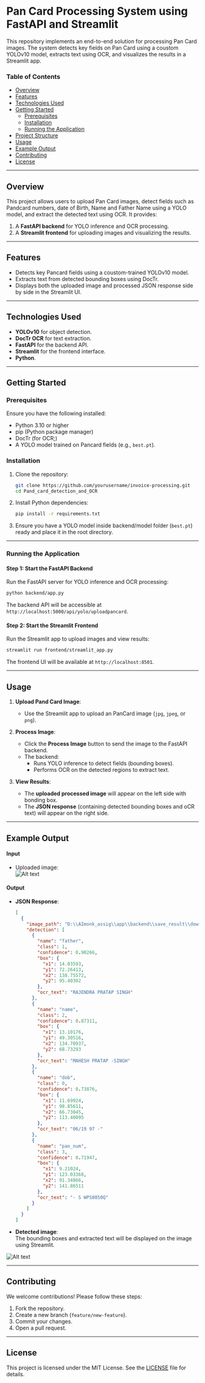 
# Pan Card Processing System using FastAPI and Streamlit

This repository implements an end-to-end solution for processing Pan Card images. The system detects key fields on Pan Card using a coustom YOLOv10 model, extracts text using OCR, and visualizes the results in a Streamlit app. 

### Table of Contents
- [Overview](#overview)
- [Features](#features)
- [Technologies Used](#technologies-used)
- [Getting Started](#getting-started)
  - [Prerequisites](#prerequisites)
  - [Installation](#installation)
  - [Running the Application](#running-the-application)
- [Project Structure](#project-structure)
- [Usage](#usage)
- [Example Output](#example-output)
- [Contributing](#contributing)
- [License](#license)

---

## Overview

This project allows users to upload Pan Card images, detect fields such as Pandcard numbers, date of Birth, Name and Father Name using a YOLO model, and extract the detected text using OCR. It provides:
1. A **FastAPI backend** for YOLO inference and OCR processing.
2. A **Streamlit frontend** for uploading images and visualizing the results.

---

## Features

* Detects key Pancard fields using a coustom-trained YOLOv10 model.
* Extracts text from detected bounding boxes using DocTr.
* Displays both the uploaded image and processed JSON response side by side in the Streamlit UI.

---

## Technologies Used

- **YOLOv10** for object detection.
- **DocTr OCR** for text extraction.
- **FastAPI** for the backend API.
- **Streamlit** for the frontend interface.
- **Python**.

---

## Getting Started

### Prerequisites
Ensure you have the following installed:
- Python 3.10 or higher
- pip (Python package manager)
- DocTr (for OCR;)
- A YOLO model trained on Pancard fields (e.g., `best.pt`).

### Installation
1. Clone the repository:
   ```bash
   git clone https://github.com/yourusername/invoice-processing.git
   cd Pand_card_detection_and_OCR
   ```

2. Install Python dependencies:
   ```bash
   pip install -r requirements.txt
   ```

3. Ensure you have a YOLO model inside backend/model folder (`best.pt`) ready and place it in the root directory.

---

### Running the Application

#### Step 1: Start the FastAPI Backend
Run the FastAPI server for YOLO inference and OCR processing:
```bash
python backend/app.py
```


The backend API will be accessible at `http://localhost:5000/api/yolo/uploadpancard`.

#### Step 2: Start the Streamlit Frontend
Run the Streamlit app to upload images and view results:
```bash
streamlit run frontend/streamlit_app.py
```
The frontend UI will be available at `http://localhost:8501`.

---


## Usage

1. **Upload Pand Card Image**:
   - Use the Streamlit app to upload an PanCard image (`jpg`, `jpeg`, or `png`).
   
2. **Process Image**:
   - Click the **Process Image** button to send the image to the FastAPI backend.
   - The backend:
     - Runs YOLO inference to detect fields (bounding boxes).
     - Performs OCR on the detected regions to extract text.

3. **View Results**:
   - The **uploaded processed image** will appear on the left side with bonding box.
   - The **JSON response** (containing detected bounding boxes and oCR text) will appear on the right side.

---

## Example Output

#### Input
- Uploaded image:  
![Alt text](frontend/temp_uploads/download.jpg)

#### Output
- **JSON Response**:
  ```json
  [
    {
      "image_path": "D:\\AImonk_assig\\app\\backend\\save_result\\download.jpg",
      "detection": [
        {
          "name": "father",
          "class": 1,
          "confidence": 0.90266,
          "box": {
            "x1": 14.03593,
            "y1": 72.26413,
            "x2": 138.75572,
            "y2": 95.40302
          },
          "ocr_text": "RAJENDRA PRATAP SINGH"
        },
        {
          "name": "name",
          "class": 2,
          "confidence": 0.87311,
          "box": {
            "x1": 13.10176,
            "y1": 49.30516,
            "x2": 134.70937,
            "y2": 68.73293
          },
          "ocr_text": "MAHESH PRATAP -SINGH"
        },
        {
          "name": "dob",
          "class": 0,
          "confidence": 0.73876,
          "box": {
            "x1": 11.69924,
            "y1": 98.85611,
            "x2": 66.73045,
            "y2": 113.40095
          },
          "ocr_text": "06/19 97 -"
        },
        {
          "name": "pan_num",
          "class": 3,
          "confidence": 0.71947,
          "box": {
            "x1": 9.21024,
            "y1": 123.03368,
            "x2": 91.34866,
            "y2": 141.86511
          },
          "ocr_text": "- S WPS0850Q"
        }
      ]
    }
  ]
  ```

- **Detected image**:  
The bounding boxes and extracted text will be displayed on the image using Streamlit.

![Alt text](download.jpg)


---

## Contributing

We welcome contributions! Please follow these steps:
1. Fork the repository.
2. Create a new branch (`feature/new-feature`).
3. Commit your changes.
4. Open a pull request.

---

## License

This project is licensed under the MIT License. See the [LICENSE](LICENSE) file for details.
